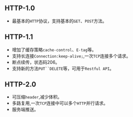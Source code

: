 ## HTTP-1.0  
+ 最基本的`HTTP`协议，支持基本的`GET`、`POST`方法。  
## HTTP-1.1  
+ 增加了缓存策略`cache-control`、`E-tag`等。
+ 支持长连接`Connection:keep-alive;`,一次`TCP`连接多个请求。   
+ 断点续传，状态码206。  
+ 支持新的方法`PUT``DELETE`等，可用于`Restful API`。  

## HTTP-2.0  
+ 可压缩`header`,减少体积。  
+ 多路复用,一次`TCP`连接中可以多个`HTTP`并行请求。 
+ 服务端推送。  

